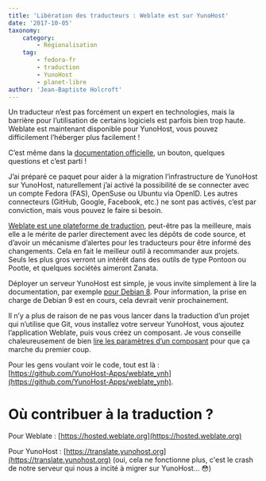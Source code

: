 ```yaml
---
title: 'Libération des traducteurs : Weblate est sur YunoHost'
date: '2017-10-05'
taxonomy:
    category:
        - Régionalisation
    tag:
        - fedora-fr
        - traduction
        - YunoHost
        - planet-libre
author: 'Jean-Baptiste Holcroft'
---
```


Un traducteur n’est pas forcément un expert en technologies, mais la barrière pour l’utilisation de certains logiciels est parfois bien trop haute. Weblate est maintenant disponible pour YunoHost, vous pouvez difficilement l’héberger plus facilement !

C’est même dans la [documentation officielle](https://docs.weblate.org/en/latest/admin/deployments.html#weblate-in-yunohost), un bouton, quelques questions et c’est parti !

J’ai préparé ce paquet pour aider à la migration l’infrastructure de YunoHost sur YunoHost, naturellement j’ai activé la possibilité de se connecter avec un compte Fedora (FAS), OpenSuse ou Ubuntu via OpenID. Les autres connecteurs (GitHub, Google, Facebook, etc.) ne sont pas activés, c’est par conviction, mais vous pouvez le faire si besoin.

[Weblate est une plateforme de traduction](https://weblate.org), peut-être pas la meilleure, mais elle a le mérite de parler directement avec les dépôts de code source, et d’avoir un mécanisme d’alertes pour les traducteurs pour être informé des changements. Cela en fait le meilleur outil à recommander aux projets. Seuls les plus gros verront un intérêt dans des outils de type Pontoon ou Pootle, et quelques sociétés aimeront Zanata.

Déployer un serveur YunoHost est simple, je vous invite simplement à lire la documentation, par exemple [pour Debian 8](https://yunohost.org/#/install_on_debian_fr). Pour information, la prise en charge de Debian 9 est en cours, cela devrait venir prochainement.

Il n’y a plus de raison de ne pas vous lancer dans la traduction d’un projet qui n’utilise que Git, vous installez votre serveur YunoHost, vous ajoutez l’application Weblate, puis vous créez un composant. Je vous conseille chaleureusement de bien [lire les paramètres d’un composant](https://docs.weblate.org/en/weblate-2.16/admin/projects.html#component) pour que ça marche du premier coup.

Pour les gens voulant voir le code, tout est là : [https://github.com/YunoHost-Apps/weblate_ynh](https://github.com/YunoHost-Apps/weblate_ynh).

# Où contribuer à la traduction ?

Pour Weblate : [https://hosted.weblate.org](https://hosted.weblate.org)

Pour YunoHost : [https://translate.yunohost.org](https://translate.yunohost.org) (oui, cela ne fonctionne plus, c'est le crash de notre serveur qui nous a incité à migrer sur YunoHost… 😳)
